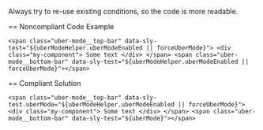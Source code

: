 Always try to re-use existing conditions, so the code is more readable.

== Noncompliant Code Example

``
<span class="uber-mode__top-bar" data-sly-test="${uberModeHelper.uberModeEnabled || forceUberMode}">
    <div class="my-component">
        Some text
    </div>
</span>
<span class="uber-mode__bottom-bar" data-sly-test="${uberModeHelper.uberModeEnabled || forceUberMode}"></span>
``


== Compliant Solution


``
<span class="uber-mode__top-bar" data-sly-test.uberMode="${uberModeHelper.uberModeEnabled || forceUberMode}">
    <div class="my-component">
        Some text
    </div>
</span>
<span class="uber-mode__bottom-bar" data-sly-test="${uberMode}"></span>
``
